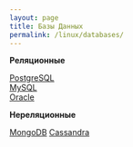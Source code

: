 ```yaml
---
layout: page
title: Базы Данных
permalink: /linux/databases/
---
```


**Реляционные**

[PostgreSQL](/linux/databases/postgresql/)  
[MySQL](/linux/databases/mysql/)  
[Oracle](http://oracle-dba.ru/database/installation/)  


**Нереляционные**

[MongoDB](/linux/databases/mongodb/)
[Cassandra](/linux/databases/cassandra/centos/6.7/)
